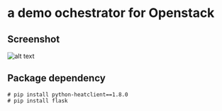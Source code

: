 # a demo ochestrator for Openstack
## Screenshot
![alt text](https://github.com/littlewey/workshops/tree/master/00-Openstack-Basic/miniECM/screenshot.png "screenshot")

## Package dependency
```
# pip install python-heatclient==1.8.0
# pip install flask
```

